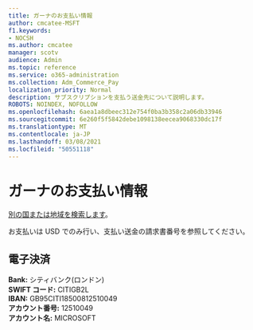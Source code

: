 ```yaml
---
title: ガーナのお支払い情報
author: cmcatee-MSFT
f1.keywords:
- NOCSH
ms.author: cmcatee
manager: scotv
audience: Admin
ms.topic: reference
ms.service: o365-administration
ms.collection: Adm_Commerce_Pay
localization_priority: Normal
description: サブスクリプションを支払う送金先について説明します。
ROBOTS: NOINDEX, NOFOLLOW
ms.openlocfilehash: 6aea1a8dbeec312e754f0ba3b358c2a06db33946
ms.sourcegitcommit: 6e260f5f5842debe1098138eecea9068330dc17f
ms.translationtype: MT
ms.contentlocale: ja-JP
ms.lasthandoff: 03/08/2021
ms.locfileid: "50551118"
---
```

# <a name="payment-information-for-ghana"></a>ガーナのお支払い情報

[別の国または地域を検索します](../billing-and-payments/pay-for-your-subscription.md)。

お支払いは USD でのみ行い、支払い送金の請求書番号を参照してください。

## <a name="electronic-funds-transfer"></a>電子決済

**Bank:** シティバンク(ロンドン)  
**SWIFT コード:** CITIGB2L  
**IBAN:** GB95CITI18500812510049  
**アカウント番号:** 12510049  
**アカウント名:** MICROSOFT  